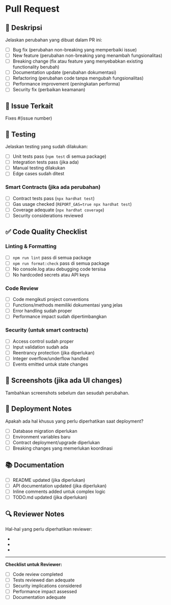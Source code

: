 # Pull Request

## 📝 Deskripsi

Jelaskan perubahan yang dibuat dalam PR ini:

- [ ] Bug fix (perubahan non-breaking yang memperbaiki issue)
- [ ] New feature (perubahan non-breaking yang menambah fungsionalitas)
- [ ] Breaking change (fix atau feature yang menyebabkan existing functionality berubah)
- [ ] Documentation update (perubahan dokumentasi)
- [ ] Refactoring (perubahan code tanpa mengubah fungsionalitas)
- [ ] Performance improvement (peningkatan performa)
- [ ] Security fix (perbaikan keamanan)

## 🔗 Issue Terkait

Fixes #(issue number)

## 🧪 Testing

Jelaskan testing yang sudah dilakukan:

- [ ] Unit tests pass (`npm test` di semua package)
- [ ] Integration tests pass (jika ada)
- [ ] Manual testing dilakukan
- [ ] Edge cases sudah ditest

### Smart Contracts (jika ada perubahan)

- [ ] Contract tests pass (`npx hardhat test`)
- [ ] Gas usage checked (`REPORT_GAS=true npx hardhat test`)
- [ ] Coverage adequate (`npx hardhat coverage`)
- [ ] Security considerations reviewed

## ✅ Code Quality Checklist

### Linting & Formatting

- [ ] `npm run lint` pass di semua package
- [ ] `npm run format:check` pass di semua package
- [ ] No console.log atau debugging code tersisa
- [ ] No hardcoded secrets atau API keys

### Code Review

- [ ] Code mengikuti project conventions
- [ ] Functions/methods memiliki dokumentasi yang jelas
- [ ] Error handling sudah proper
- [ ] Performance impact sudah dipertimbangkan

### Security (untuk smart contracts)

- [ ] Access control sudah proper
- [ ] Input validation sudah ada
- [ ] Reentrancy protection (jika diperlukan)
- [ ] Integer overflow/underflow handled
- [ ] Events emitted untuk state changes

## 📸 Screenshots (jika ada UI changes)

Tambahkan screenshots sebelum dan sesudah perubahan.

## 🚀 Deployment Notes

Apakah ada hal khusus yang perlu diperhatikan saat deployment?

- [ ] Database migration diperlukan
- [ ] Environment variables baru
- [ ] Contract deployment/upgrade diperlukan
- [ ] Breaking changes yang memerlukan koordinasi

## 📚 Documentation

- [ ] README updated (jika diperlukan)
- [ ] API documentation updated (jika diperlukan)
- [ ] Inline comments added untuk complex logic
- [ ] TODO.md updated (jika diperlukan)

## 🔍 Reviewer Notes

Hal-hal yang perlu diperhatikan reviewer:

-
-
-

---

**Checklist untuk Reviewer:**

- [ ] Code review completed
- [ ] Tests reviewed dan adequate
- [ ] Security implications considered
- [ ] Performance impact assessed
- [ ] Documentation adequate

